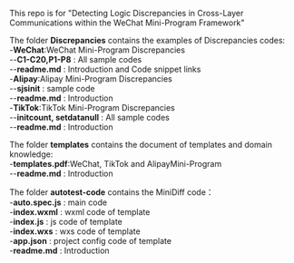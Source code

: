 This repo is for "Detecting Logic Discrepancies in Cross-Layer Communications within the WeChat Mini-Program Framework"

The folder **Discrepancies** contains the examples of Discrepancies codes:  
    -**WeChat**:WeChat Mini-Program Discrepancies    
        --**C1-C20,P1-P8**  : All sample codes  
        --**readme.md** : Introduction and Code snippet links  
    -**Alipay**:Alipay Mini-Program Discrepancies  
        --**sjsinit**  : sample code  
        --**readme.md** : Introduction  
    -**TikTok**:TikTok Mini-Program Discrepancies  
        --**initcount, setdatanull**  : All sample codes  
        --**readme.md** : Introduction 

The folder **templates** contains the document of templates and domain knowledge:  
    -**templates.pdf**:WeChat, TikTok and AlipayMini-Program  
    --**readme.md** : Introduction  

The folder **autotest-code** contains the  MiniDiff code：  
    -**auto.spec.js** : main code  
    -**index.wxml** : wxml code of template  
    -**index.js** : js code of template  
    -**index.wxs** : wxs code of template  
    -**app.json** : project config code of template  
    -**readme.md** : Introduction
